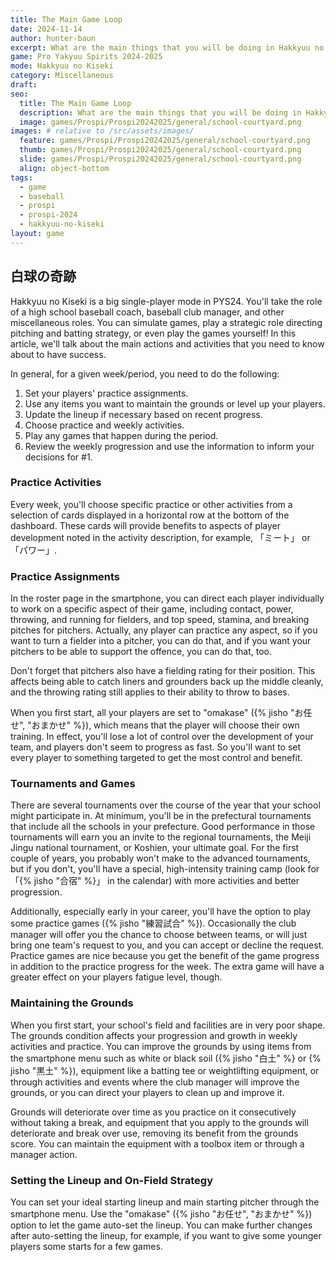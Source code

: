```yaml
---
title: The Main Game Loop
date: 2024-11-14
author: hunter-baun
excerpt: What are the main things that you will be doing in Hakkyuu no Kiseki mode?
game: Pro Yakyuu Spirits 2024-2025
mode: Hakkyuu no Kiseki
category: Miscellaneous
draft: 
seo:
  title: The Main Game Loop
  description: What are the main things that you will be doing in Hakkyuu no Kiseki mode?
  image: games/Prospi/Prospi20242025/general/school-courtyard.png
images: # relative to /src/assets/images/
  feature: games/Prospi/Prospi20242025/general/school-courtyard.png
  thumb: games/Prospi/Prospi20242025/general/school-courtyard.png
  slide: games/Prospi/Prospi20242025/general/school-courtyard.png
  align: object-bottom
tags:
  - game
  - baseball
  - prospi
  - prospi-2024
  - hakkyuu-no-kiseki
layout: game
---
```

## 白球の奇跡

Hakkyuu no Kiseki is a big single-player mode in PYS24. You'll take the role of a high school baseball coach, baseball club manager, and other miscellaneous roles. You can simulate games, play a strategic role directing pitching and batting strategy, or even play the games yourself! In this article, we'll talk about the main actions and activities that you need to know about to have success.

In general, for a given week/period, you need to do the following:
1. Set your players' practice assignments.
2. Use any items you want to maintain the grounds or level up your players.
3. Update the lineup if necessary based on recent progress.
4. Choose practice and weekly activities.
5. Play any games that happen during the period.
6. Review the weekly progression and use the information to inform your decisions for #1.

### Practice Activities

Every week, you'll choose specific practice or other activities from a selection of cards displayed in a horizontal row at the bottom of the dashboard. These cards will provide benefits to aspects of player development noted in the activity description, for example, 「ミート」 or 「パワー」.


### Practice Assignments

In the roster page in the smartphone, you can direct each player individually to work on a specific aspect of their game, including contact, power, throwing, and running for fielders, and top speed, stamina, and breaking pitches for pitchers. Actually, any player can practice any aspect, so if you want to turn a fielder into a pitcher, you can do that, and if you want your pitchers to be able to support the offence, you can do that, too. 

Don't forget that pitchers also have a fielding rating for their position. This affects being able to catch liners and grounders back up the middle cleanly, and the throwing rating still applies to their ability to throw to bases.

When you first start, all your players are set to "omakase" ({% jisho "お任せ", "おまかせ" %}), which means that the player will choose their own training. In effect, you'll lose a lot of control over the development of your team, and players don't seem to progress as fast. So you'll want to set every player to something targeted to get the most control and benefit.

### Tournaments and Games

There are several tournaments over the course of the year that your school might participate in. At minimum, you'll be in the prefectural tournaments that include all the schools in your prefecture. Good performance in those tournaments will earn you an invite to the regional tournaments, the Meiji Jingu national tournament, or Koshien, your ultimate goal. For the first couple of years, you probably won't make to the advanced tournaments, but if you don't, you'll have a special, high-intensity training camp (look for 「{% jisho "合宿" %}」 in the calendar) with more activities and better progression.

Additionally, especially early in your career, you'll have the option to play some practice games ({% jisho "練習試合" %}). Occasionally the club manager will offer you the chance to choose between teams, or will just bring one team's request to you, and you can accept or decline the request. Practice games are nice because you get the benefit of the game progress in addition to the practice progress for the week. The extra game will have a greater effect on your players fatigue level, though.

### Maintaining the Grounds

When you first start, your school's field and facilities are in very poor shape. The grounds condition affects your progression and growth in weekly activities and practice. You can improve the grounds by using items from the smartphone menu such as white or black soil ({% jisho "白土" %} or {% jisho "黒土" %}), equipment like a batting tee or weightlifting equipment, or through activities and events where the club manager will improve the grounds, or you can direct your players to clean up and improve it.

Grounds will deteriorate over time as you practice on it consecutively without taking a break, and equipment that you apply to the grounds will deteriorate and break over use, removing its benefit from the grounds score. You can maintain the equipment with a toolbox item or through a manager action.

### Setting the Lineup and On-Field Strategy

You can set your ideal starting lineup and main starting pitcher through the smartphone menu. Use the "omakase" ({% jisho "お任せ", "おまかせ" %}) option to let the game auto-set the lineup. You can make further changes after auto-setting the lineup, for example, if you want to give some younger players some starts for a few games.